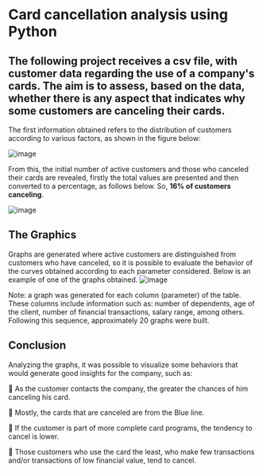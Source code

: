 <h1>Card cancellation analysis using Python</h1>

<h2>The following project receives a csv file, with customer data regarding the use of a company's cards. The aim is to assess, based on the data, whether there is any aspect that indicates why some customers are canceling their cards.</h2>

The first information obtained refers to the distribution of customers according to various factors, as shown in the figure below:

![image](https://github.com/cortezjulia/Cancellation_credit_cards/assets/115808160/29f48a59-c09a-452d-a9f4-18586b9adbac)




From this, the initial number of active customers and those who canceled their cards are revealed, firstly the total values are presented and then converted to a percentage, as follows below. So, <b>16% of customers canceling</b>.

![image](https://github.com/cortezjulia/Cancellation_credit_cards/assets/115808160/08e124d6-9e92-41f1-b5ab-f5da62107a00)


<h2>The Graphics</h2>

Graphs are generated where active customers are distinguished from customers who have canceled, so it is possible to evaluate the behavior of the curves obtained according to each parameter considered. Below is an example of one of the graphs obtained.
![image](https://github.com/cortezjulia/Cancellation_credit_cards/assets/115808160/00d7b266-0101-4704-9a89-c2951ea8588a)


Note: a graph was generated for each column (parameter) of the table. These columns include information such as: number of dependents, age of the client, number of financial transactions, salary range, among others. Following this sequence, approximately 20 graphs were built.
<h2>Conclusion</h2>

Analyzing the graphs, it was possible to visualize some behaviors that would generate good insights for the company, such as:

📍 As the customer contacts the company, the greater the chances of him canceling his card.

📍 Mostly, the cards that are canceled are from the Blue line.

📍 If the customer is part of more complete card programs, the tendency to cancel is lower.

📍 Those customers who use the card the least, who make few transactions and/or transactions of low financial value, tend to cancel.
